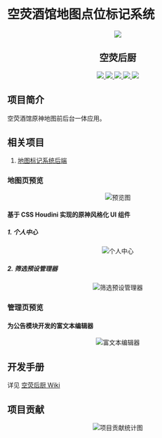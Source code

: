 # 空荧酒馆地图点位标记系统

<div align="center">
  <img src="./public/favicon.ico" >
  <h2>空荧后厨</h2>
  <div>
    <a href="https://cn.vuejs.org" target="_blank">
      <img src="https://img.shields.io/badge/node-18-green">
    </a>
    <a href="https://cn.vuejs.org" target="_blank">
      <img src="https://img.shields.io/badge/Vue-3.3-green">
    </a>
    <a href="https://cn.vitejs.dev" target="_blank">
      <img src="https://img.shields.io/badge/Vite-4.3-green">
    </a>
    <a href="https://www.typescriptlang.org" target="_blank">
      <img src="https://img.shields.io/badge/TS-next-blue">
    </a>
    <a href="https://deck.gl" target="_blank">
      <img src="https://img.shields.io/badge/deck.gl-8.9-B77546">
    </a>
  </div>
</div>

## 项目简介

空荧酒馆原神地图前后台一体应用。

## 相关项目

1. [地图标记系统后端](https://github.com/kongying-tavern/genshin-map-cloud)

### 地图页预览

<div align="center">
  <img
    src="https://github.com/kongying-tavern/map_register_v3/assets/27633284/9f4afe24-22bc-4681-9c86-76da515b66af"
    alt="预览图"
  >
</div>

#### 基于 CSS Houdini 实现的原神风格化 UI 组件

##### 1. 个人中心

<div align="center">
  <img
    src="https://github.com/kongying-tavern/map_register_v3/assets/27633284/e11320d6-55fe-436c-8584-05bb73047b87"
    alt="个人中心"
  >
</div>

##### 2. 筛选预设管理器

<div align="center">
  <img
    src="https://github.com/kongying-tavern/map_register_v3/assets/27633284/28f20340-3585-4690-96f6-23b419392973"
    alt="筛选预设管理器"
  >
</div>

### 管理页预览

#### 为公告模块开发的富文本编辑器

<div align="center">
  <img
    src="https://github.com/kongying-tavern/map_register_v3/assets/27633284/d37d5310-8c66-44b4-8855-49393a03fb7e"
    alt="富文本编辑器"
  >
</div>

## 开发手册

详见 [空荧后厨 Wiki](https://github.com/kongying-tavern/map_register_v3/wiki)

## 项目贡献

<div align="center">
  <img
    src="https://repobeats.axiom.co/api/embed/7910e599e7842fa48c48295b7fcbf0d4e39a9c6b.svg"
    alt="项目贡献统计图"
  >
</div>
